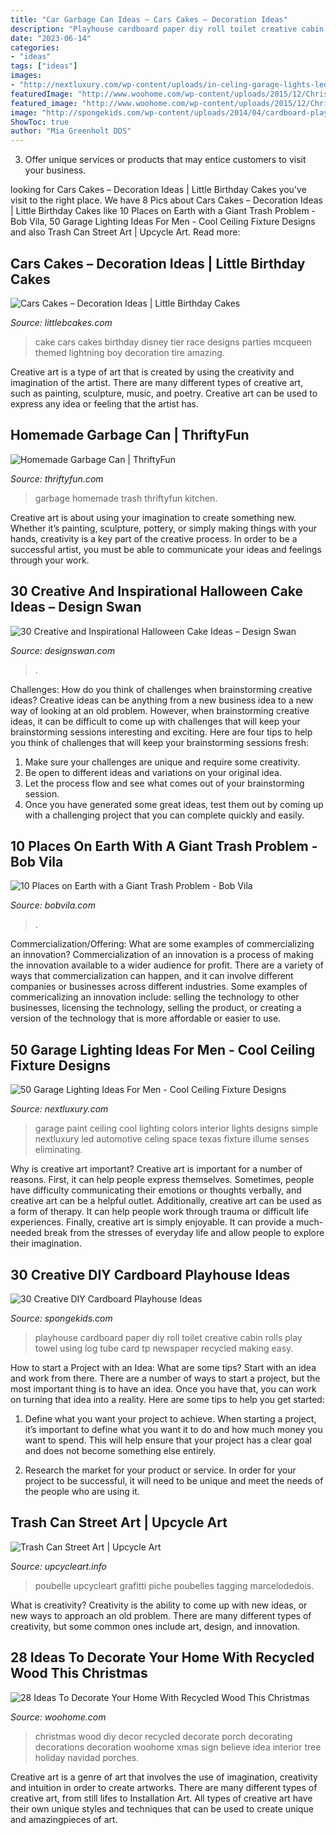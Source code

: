 ```yaml
---
title: "Car Garbage Can Ideas ~ Cars Cakes – Decoration Ideas"
description: "Playhouse cardboard paper diy roll toilet creative cabin rolls play towel using log tube card tp newspaper recycled making easy"
date: "2023-06-14"
categories:
- "ideas"
tags: ["ideas"]
images:
- "http://nextluxury.com/wp-content/uploads/in-celing-garage-lights-led-bulbs.jpg"
featuredImage: "http://www.woohome.com/wp-content/uploads/2015/12/Christmas-Decor-with-Wood-WooHome-10.jpg"
featured_image: "http://www.woohome.com/wp-content/uploads/2015/12/Christmas-Decor-with-Wood-WooHome-10.jpg"
image: "http://spongekids.com/wp-content/uploads/2014/04/cardboard-playhouse/5-toilet-paper-roll-playhouse.jpg"
ShowToc: true
author: "Mia Greenholt DDS"
---
```



3. Offer unique services or products that may entice customers to visit your business.

	

		
looking for Cars Cakes – Decoration Ideas | Little Birthday Cakes you've visit to the right place. We have 8 Pics about Cars Cakes – Decoration Ideas | Little Birthday Cakes like 10 Places on Earth with a Giant Trash Problem - Bob Vila, 50 Garage Lighting Ideas For Men - Cool Ceiling Fixture Designs and also Trash Can Street Art | Upcycle Art. Read more:
		
    
## Cars Cakes – Decoration Ideas | Little Birthday Cakes

<img loading=lazy src="http://www.littlebcakes.com/wp-content/uploads/2014/01/Cars-Cakes.jpg" onerror="this.onerror=null;this.src='https://tse1.mm.bing.net/th?id=OIP.V1P7y-NktjGbMGmGn9Oq3AHaKs&amp;pid=15.1';" alt="Cars Cakes – Decoration Ideas | Little Birthday Cakes">

_Source: littlebcakes.com_

>cake cars cakes birthday disney tier race designs parties mcqueen themed lightning boy decoration tire amazing. 

	

Creative art is a type of art that is created by using the creativity and imagination of the artist. There are many different types of creative art, such as painting, sculpture, music, and poetry. Creative art can be used to express any idea or feeling that the artist has.

    
## Homemade Garbage Can | ThriftyFun

<img loading=lazy src="https://img.thrfun.com/img/080/079/homemade_garbage_can_x1.jpg" onerror="this.onerror=null;this.src='https://tse1.mm.bing.net/th?id=OIP.hUpE7QGw2HAXPY3Di8Tb-wHaJ6&amp;pid=15.1';" alt="Homemade Garbage Can | ThriftyFun">

_Source: thriftyfun.com_

>garbage homemade trash thriftyfun kitchen. 

	

Creative art is about using your imagination to create something new. Whether it’s painting, sculpture, pottery, or simply making things with your hands, creativity is a key part of the creative process. In order to be a successful artist, you must be able to communicate your ideas and feelings through your work.

    
## 30 Creative And Inspirational Halloween Cake Ideas – Design Swan

<img loading=lazy src="https://img.designswan.com/2014/10/halloweenCakes/24.jpg" onerror="this.onerror=null;this.src='https://tse2.mm.bing.net/th?id=OIP._x5oDAELrIfGgrI5PvDlFwHaKY&amp;pid=15.1';" alt="30 Creative and Inspirational Halloween Cake Ideas – Design Swan">

_Source: designswan.com_

>. 

	

Challenges: How do you think of challenges when brainstorming creative ideas?
Creative ideas can be anything from a new business idea to a new way of looking at an old problem. However, when brainstorming creative ideas, it can be difficult to come up with challenges that will keep your brainstorming sessions interesting and exciting. Here are four tips to help you think of challenges that will keep your brainstorming sessions fresh: 
1) Make sure your challenges are unique and require some creativity.
2) Be open to different ideas and variations on your original idea.
3) Let the process flow and see what comes out of your brainstorming session.
4) Once you have generated some great ideas, test them out by coming up with a challenging project that you can complete quickly and easily.

    
## 10 Places On Earth With A Giant Trash Problem - Bob Vila

<img loading=lazy src="https://empire-s3-production.bobvila.com/slides/37030/original/New-York-City-trash-problem.jpg?1588037236" onerror="this.onerror=null;this.src='https://tse2.mm.bing.net/th?id=OIP.G1JoXBTNleWokRS2WpICAAHaFX&amp;pid=15.1';" alt="10 Places on Earth with a Giant Trash Problem - Bob Vila">

_Source: bobvila.com_

>. 

	

Commercialization/Offering: What are some examples of commercializing an innovation?
Commercialization of an innovation is a process of making the innovation available to a wider audience for profit. There are a variety of ways that commercialization can happen, and it can involve different companies or businesses across different industries. Some examples of commericalizing an innovation include: selling the technology to other businesses, licensing the technology, selling the product, or creating a version of the technology that is more affordable or easier to use.

    
## 50 Garage Lighting Ideas For Men - Cool Ceiling Fixture Designs

<img loading=lazy src="http://nextluxury.com/wp-content/uploads/in-celing-garage-lights-led-bulbs.jpg" onerror="this.onerror=null;this.src='https://tse4.mm.bing.net/th?id=OIP.j6jlXjbzIpsdoA2n_BlrrwHaE8&amp;pid=15.1';" alt="50 Garage Lighting Ideas For Men - Cool Ceiling Fixture Designs">

_Source: nextluxury.com_

>garage paint ceiling cool lighting colors interior lights designs simple nextluxury led automotive celing space texas fixture illume senses eliminating. 

	

Why is creative art important?
Creative art is important for a number of reasons. First, it can help people express themselves. Sometimes, people have difficulty communicating their emotions or thoughts verbally, and creative art can be a helpful outlet. Additionally, creative art can be used as a form of therapy. It can help people work through trauma or difficult life experiences. Finally, creative art is simply enjoyable. It can provide a much-needed break from the stresses of everyday life and allow people to explore their imagination.

    
## 30 Creative DIY Cardboard Playhouse Ideas

<img loading=lazy src="http://spongekids.com/wp-content/uploads/2014/04/cardboard-playhouse/5-toilet-paper-roll-playhouse.jpg" onerror="this.onerror=null;this.src='https://tse1.mm.bing.net/th?id=OIP.bFwpgcAIsQCf09btIDjDeAHaJ4&amp;pid=15.1';" alt="30 Creative DIY Cardboard Playhouse Ideas">

_Source: spongekids.com_

>playhouse cardboard paper diy roll toilet creative cabin rolls play towel using log tube card tp newspaper recycled making easy. 

	

How to start a Project with an Idea: What are some tips?
Start with an idea and work from there. There are a number of ways to start a project, but the most important thing is to have an idea. Once you have that, you can work on turning that idea into a reality. Here are some tips to help you get started:
1. Define what you want your project to achieve. When starting a project, it’s important to define what you want it to do and how much money you want to spend. This will help ensure that your project has a clear goal and does not become something else entirely.

2. Research the market for your product or service. In order for your project to be successful, it will need to be unique and meet the needs of the people who are using it.

    
## Trash Can Street Art | Upcycle Art

<img loading=lazy src="https://www.upcycleart.info/wp-content/uploads/2015/09/Trash-Cans.jpg" onerror="this.onerror=null;this.src='https://tse1.mm.bing.net/th?id=OIP.WQOAyeiZtsXlhIQrqC5PQAHaLH&amp;pid=15.1';" alt="Trash Can Street Art | Upcycle Art">

_Source: upcycleart.info_

>poubelle upcycleart grafitti piche poubelles tagging marcelodedois. 

	

What is creativity?
Creativity is the ability to come up with new ideas, or new ways to approach an old problem. There are many different types of creativity, but some common ones include art, design, and innovation.

    
## 28 Ideas To Decorate Your Home With Recycled Wood This Christmas

<img loading=lazy src="http://www.woohome.com/wp-content/uploads/2015/12/Christmas-Decor-with-Wood-WooHome-10.jpg" onerror="this.onerror=null;this.src='https://tse1.mm.bing.net/th?id=OIP.NNKgjF5rXdT3oUxyhe6HoAHaNI&amp;pid=15.1';" alt="28 Ideas To Decorate Your Home With Recycled Wood This Christmas">

_Source: woohome.com_

>christmas wood diy decor recycled decorate porch decorating decorations decoration woohome xmas sign believe idea interior tree holiday navidad porches. 

	

Creative art is a genre of art that involves the use of imagination, creativity and intuition in order to create artworks. There are many different types of creative art, from still lifes to Installation Art. All types of creative art have their own unique styles and techniques that can be used to create unique and amazingpieces of art.

